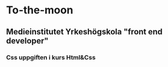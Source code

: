 # To-the-moon
## Medieinstitutet Yrkeshögskola "front end developer" 
### Css uppgiften i kurs Html&Css
